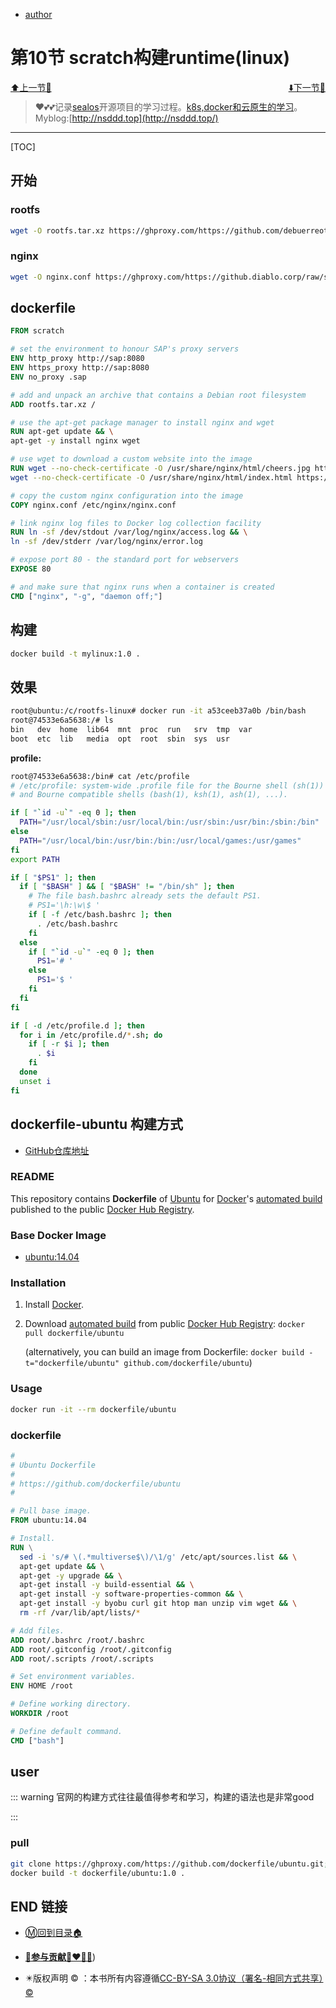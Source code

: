 + [author](http://nsddd.top)

# 第10节 scratch构建runtime(linux)

<div><a href = '9.md' style='float:left'>⬆️上一节🔗  </a><a href = '11.md' style='float: right'>  ⬇️下一节🔗</a></div>
<br>

> ❤️💕💕记录[sealos](https://github.com/3293172751/sealos)开源项目的学习过程。[k8s,docker和云原生的学习](https://github.com/3293172751/sealos)。Myblog:[http://nsddd.top](http://nsddd.top/)

---
[TOC]

## 开始

### rootfs

```bash
wget -O rootfs.tar.xz https://ghproxy.com/https://github.com/debuerreotype/docker-debian-artifacts/raw/b024a792c752a5c6ccc422152ab0fd7197ae8860/jessie/rootfs.tar.xz
```



### nginx

```bash
wget -O nginx.conf https://ghproxy.com/https://github.diablo.corp/raw/slvi/docker-k8s-training/master/docker/res/nginx.conf
```



## dockerfile

```dockerfile
FROM scratch

# set the environment to honour SAP's proxy servers
ENV http_proxy http://sap:8080
ENV https_proxy http://sap:8080
ENV no_proxy .sap

# add and unpack an archive that contains a Debian root filesystem
ADD rootfs.tar.xz /

# use the apt-get package manager to install nginx and wget
RUN apt-get update && \
apt-get -y install nginx wget

# use wget to download a custom website into the image
RUN wget --no-check-certificate -O /usr/share/nginx/html/cheers.jpg https://ghproxy.com/https://github.diablo.corp/raw/slvi/docker-k8s-training/master/docker/res/cheers.jpg && \
wget --no-check-certificate -O /usr/share/nginx/html/index.html https://ghproxy.com/https://github.diablo.corp/raw/slvi/docker-k8s-training/master/docker/res/cheers.html

# copy the custom nginx configuration into the image
COPY nginx.conf /etc/nginx/nginx.conf

# link nginx log files to Docker log collection facility
RUN ln -sf /dev/stdout /var/log/nginx/access.log && \
ln -sf /dev/stderr /var/log/nginx/error.log

# expose port 80 - the standard port for webservers
EXPOSE 80

# and make sure that nginx runs when a container is created
CMD ["nginx", "-g", "daemon off;"]
```



## 构建

```bash
docker build -t mylinux:1.0 .
```



## 效果

```bash
root@ubuntu:/c/rootfs-linux# docker run -it a53ceeb37a0b /bin/bash
root@74533e6a5638:/# ls
bin   dev  home  lib64	mnt  proc  run	 srv  tmp  var
boot  etc  lib	 media	opt  root  sbin  sys  usr
```



**profile:**

```bash
root@74533e6a5638:/bin# cat /etc/profile
# /etc/profile: system-wide .profile file for the Bourne shell (sh(1))
# and Bourne compatible shells (bash(1), ksh(1), ash(1), ...).

if [ "`id -u`" -eq 0 ]; then
  PATH="/usr/local/sbin:/usr/local/bin:/usr/sbin:/usr/bin:/sbin:/bin"
else
  PATH="/usr/local/bin:/usr/bin:/bin:/usr/local/games:/usr/games"
fi
export PATH

if [ "$PS1" ]; then
  if [ "$BASH" ] && [ "$BASH" != "/bin/sh" ]; then
    # The file bash.bashrc already sets the default PS1.
    # PS1='\h:\w\$ '
    if [ -f /etc/bash.bashrc ]; then
      . /etc/bash.bashrc
    fi
  else
    if [ "`id -u`" -eq 0 ]; then
      PS1='# '
    else
      PS1='$ '
    fi
  fi
fi

if [ -d /etc/profile.d ]; then
  for i in /etc/profile.d/*.sh; do
    if [ -r $i ]; then
      . $i
    fi
  done
  unset i
fi
```



## dockerfile-ubuntu 构建方式

+ [GitHub仓库地址](https://github.com/dockerfile/ubuntu)



### README

This repository contains **Dockerfile** of [Ubuntu](http://www.ubuntu.com/) for [Docker](https://www.docker.com/)'s [automated build](https://registry.hub.docker.com/u/dockerfile/ubuntu/) published to the public [Docker Hub Registry](https://registry.hub.docker.com/).

### Base Docker Image

+ [ubuntu:14.04](https://registry.hub.docker.com/u/library/ubuntu/)

### Installation

1. Install [Docker](https://www.docker.com/).

2. Download [automated build](https://registry.hub.docker.com/u/dockerfile/ubuntu/) from public [Docker Hub Registry](https://registry.hub.docker.com/): `docker pull dockerfile/ubuntu`

   (alternatively, you can build an image from Dockerfile: `docker build -t="dockerfile/ubuntu" github.com/dockerfile/ubuntu`)

### Usage

```bash
docker run -it --rm dockerfile/ubuntu 
```



### dockerfile

```dockerfile
#
# Ubuntu Dockerfile
#
# https://github.com/dockerfile/ubuntu
#

# Pull base image.
FROM ubuntu:14.04

# Install.
RUN \
  sed -i 's/# \(.*multiverse$\)/\1/g' /etc/apt/sources.list && \
  apt-get update && \
  apt-get -y upgrade && \
  apt-get install -y build-essential && \
  apt-get install -y software-properties-common && \
  apt-get install -y byobu curl git htop man unzip vim wget && \
  rm -rf /var/lib/apt/lists/*

# Add files.
ADD root/.bashrc /root/.bashrc
ADD root/.gitconfig /root/.gitconfig
ADD root/.scripts /root/.scripts

# Set environment variables.
ENV HOME /root

# Define working directory.
WORKDIR /root

# Define default command.
CMD ["bash"]
```



## user

::: warning 
官网的构建方式往往最值得参考和学习，构建的语法也是非常good

:::



### pull

```bash
git clone https://ghproxy.com/https://github.com/dockerfile/ubuntu.git; cd ubuntu
docker build -t dockerfile/ubuntu:1.0 .
```



## END 链接

+ [Ⓜ️回到目录🏠](../README.md)

+ [**🫵参与贡献💞❤️‍🔥💖**](https://nsddd.top/archives/contributors))

+ ✴️版权声明 &copy; ：本书所有内容遵循[CC-BY-SA 3.0协议（署名-相同方式共享）&copy;](http://zh.wikipedia.org/wiki/Wikipedia:CC-by-sa-3.0协议文本) 


